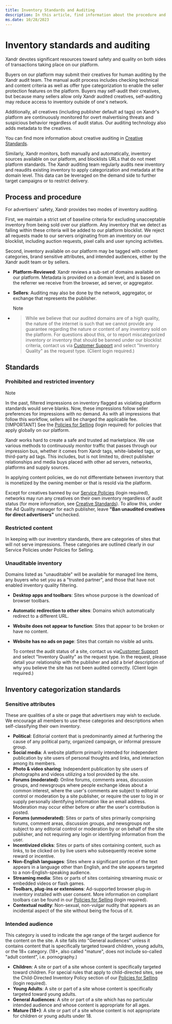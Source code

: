 ```yaml
---
title: Inventory Standards and Auditing
description: In this article, find information about the procedure and details of inventory standards and auditing.
ms.date: 10/28/2023
---
```


# Inventory standards and auditing

Xandr devotes significant resources toward safety and quality on both sides of transactions taking place on our platform.

Buyers on our platform may submit their creatives for human auditing by the Xandr audit team. The manual audit process includes checking technical and content criteria as well as offer type categorization to enable the seller protection features on the platform. Buyers may self-audit their creatives, but because many sellers allow only Xandr audited creatives, self-auditing may reduce access to inventory outside of one's network.

Additionally, all creatives (including publisher default ad tags) on Xandr's platform are continuously monitored for overt malvertising threats and suspicious behavior regardless of audit status. Our auditing technology also adds metadata to the creatives.

You can find more information about creative auditing in [Creative Standards](creative-standards.md).

Similarly, Xandr monitors, both manually and automatically, inventory sources available on our platform, and blocklists URLs that do not meet platform standards. The Xandr auditing team regularly audits new inventory and reaudits existing inventory to apply categorization and metadata at the domain level. This data can be leveraged on the demand side to further target campaigns or to restrict delivery.

## Process and procedure

For advertisers' safety, Xandr provides two modes of inventory auditing.

First, we maintain a strict set of baseline criteria for excluding unacceptable inventory from being sold over our platform. Any inventory that we detect as falling within these criteria will be added to our platform blocklist. We reject all requests made to our servers originating from an inventory on our blocklist, including auction requests, pixel calls and user syncing activities.

Second, inventory available on our platform may be tagged with content categories, brand sensitive attributes, and intended audiences, either by the Xandr audit team or by sellers.

- **Platform-Reviewed**: Xandr reviews a sub-set of domains available on our platform. Metadata is provided on a domain level, and is based on the referrer we receive from the browser, ad server, or aggregator.
- **Sellers**: Auditing may also be done by the network, aggregator, or exchange that represents the publisher.
  
  > [!NOTE]
- > While we believe that our audited domains are of a high quality, the nature of the internet is such that we cannot provide any guarantee regarding the nature or content of any inventory sold on the platform. For questions about this, or to report miscategorized inventory or inventory that should be banned under our blocklist criteria, contact us via [Customer Support](https://help.xandr.com/) and select "Inventory Quality" as the request type. (Client login required.)

## Standards

### Prohibited and restricted inventory

> [!NOTE]
> In the past, filtered impressions on inventory flagged as violating platform standards would serve blanks. Now, these impressions follow seller preferences for impressions with no demand. As with all impressions that follow this workflow, sellers will be charged the applicable fee.
> [!IMPORTANT]
> See the [Policies for Selling](https://microsoftapc.sharepoint.com/teams/XandrServicePolicies/SitePages/Policies-for-Selling.aspx) (login required) for policies that apply globally on our platform.

Xandr works hard to create a safe and trusted ad marketplace. We use various methods to continuously monitor traffic that passes through our impression bus, whether it comes from Xandr tags, white-labeled tags, or third-party ad tags. This includes, but is not limited to, direct publisher relationships and media buys placed with other ad servers, networks, platforms and supply sources.

In applying content policies, we do not differentiate between inventory that is monetized by the owning member or that is resold via the
platform.

Except for creatives banned by our [Service Policies](https://microsoftapc.sharepoint.com/teams/XandrServicePolicies) (login required), networks may run any creatives on their own inventory regardless of audit status (for more information, see [Creative Standards](creative-standards.md)). To allow this, under the Ad Quality manager for each publisher, leave **"Ban unaudited creatives for direct advertisers"** unchecked.

### Restricted content

In keeping with our inventory standards, there are categories of sites that will not serve impressions. These categories are outlined clearly in our Service Policies under Policies for Selling.

### Unauditable inventory

Domains listed as "unauditable" will be available for managed line items, any buyers who set you as a "trusted partner", and those that have not enabled inventory quality filtering.

- **Desktop apps and toolbars**: Sites whose purpose is the download of browser toolbars.

- **Automatic redirection to other sites**: Domains which automatically redirect to a different URL.

- **Website does not appear to function**: Sites that appear to be broken or have no content.

- **Website has no ads on page**: Sites that contain no visible ad units.

  To contest the audit status of a site, contact us via[Customer Support](https://help.xandr.com/) and select "Inventory Quality" as the request type. In the request, please detail your relationship with the publisher and add a brief description of why you believe the site has not been audited correctly. (Client login required.)

## Inventory categorization standards

### Sensitive attributes

These are qualities of a site or page that advertisers may wish to exclude. We encourage all members to use these categories and descriptions when self-classifying their own inventory.

- **Political**: Editorial content that is predominantly aimed at furthering the cause of any political party, organized campaign, or informal pressure group.
- **Social media**: A website platform primarily intended for independent publication by site users of personal thoughts and links, and interaction among its members.
- **Photo & video sharing**: Independent publication by site users of photographs and videos utilizing a tool provided by the site.
- **Forums (moderated)**: Online forums, comments areas, discussion groups, and newsgroups where people exchange ideas about a common interest, where the user's comments are subject to editorial control or moderation by a site publisher, or require the user to log in or supply personally identifying information like an email address. Moderation may occur either before or after the user's contribution is posted.
- **Forums (unmoderated)**: Sites or parts of sites primarily comprising forums, comment areas, discussion groups, and newsgroups not subject to any editorial control or moderation by or on behalf of the site publisher, and not requiring any login or identifying information from the user.
- **Incentivized clicks**: Sites or parts of sites containing content, such as links, to be clicked on by live users who subsequently receive some reward or incentive.
- **Non-English languages**: Sites where a significant portion of the text appears in a language other than English, and the site appears targeted to a non-English-speaking audience.
- **Streaming media**: Sites or parts of sites containing streaming music or embedded videos or flash games.
- **Toolbars, plug-ins or extensions**: Ad-supported browser plug-in inventory installed with user consent. More information on compliant
  toolbars can be found in our [Policies for Selling](https://microsoftapc.sharepoint.com/teams/XandrServicePolicies/SitePages/Policies-for-Selling.aspx) (login required).
- **Contextual nudity**: Non-sexual, non-vulgar nudity that appears as an incidental aspect of the site without being the focus of it.

### Intended audience

This category is used to indicate the age range of the target audience for the content on the site. A site falls into "General audiences" unless it contains content that is specifically targeted toward children, young adults, or the 18+ category. (18+, also called "mature", does not include so-called "adult content", i.e. pornography.)

- **Children**: A site or part of a site whose content is specifically targeted toward children. For special rules that apply to child-directed sites, see the Child-Directed Inventory Policy section of our [Policies for Selling](https://microsoftapc.sharepoint.com/teams/XandrServicePolicies/SitePages/Policies-for-Selling.aspx) (login required).
- **Young Adults**: A site or part of a site whose content is specifically targeted toward young adults.
- **General Audiences**: A site or part of a site which has no particular intended audience and whose content is appropriate for all ages.
- **Mature (18+)**: A site or part of a site whose content is not appropriate for children or young adults under 18.
